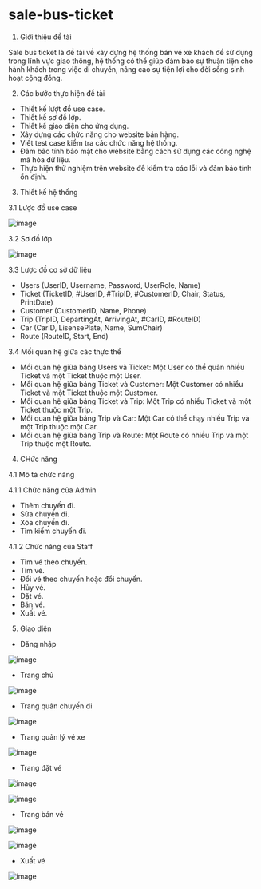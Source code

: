 # sale-bus-ticket
1. Giới thiệu đề tài

Sale bus ticket là đề tài về xây dựng hệ thống bán vé xe khách để sử dụng trong lĩnh vực giao thông, hệ thống có thể giúp đảm bảo sự thuận tiện cho hành khách trong việc di chuyển, nâng cao sự tiện lợi cho đời sống sinh hoạt cộng đồng.

2. Các bước thực hiện đề tài

- Thiết kế lượt đồ use case.
- Thiết kế sơ đồ lớp.
- Thiết kế giao diện cho ứng dụng.
- Xây dựng các chức năng cho website bán hàng.
- Viết test case kiểm tra các chức năng hệ thống.
- Đảm bảo tính bảo mật cho website bằng cách sử dụng các công nghệ mã hóa dữ liệu.
- Thực hiện thử nghiệm trên website để kiểm tra các lỗi và đảm bảo tính ổn định.

3. Thiết kế hệ thống

3.1 Lược đồ use case

![image](https://github.com/Haunguyen42193/sale-bus-ticket/assets/92702518/de70337e-00a5-4430-8821-d0ff19e2e3a2)

3.2 Sơ đồ lớp

![image](https://github.com/Haunguyen42193/sale-bus-ticket/assets/92702518/33e2aae8-ea5f-4ff0-bd6a-45358c1bd154)

3.3 Lược đồ cơ sở dữ liệu

- Users (UserID, Username, Password, UserRole, Name)
- Ticket (TicketID, #UserID, #TripID, #CustomerID, Chair, Status, PrintDate)
- Customer (CustomerID, Name, Phone)
- Trip (TripID, DepartingAt, ArrivingAt, #CarID, #RouteID)
- Car (CarID, LisensePlate, Name, SumChair)
- Route (RouteID, Start, End)

3.4 Mối quan hệ giữa các thực thể

- Mối quan hệ giữa bảng Users và Ticket: Một User có thể quản nhiều Ticket và một Ticket thuộc một User.
- Mối quan hệ giữa bảng Ticket và Customer: Một Customer có nhiều Ticket và một Ticket thuộc một Customer.
- Mối quan hệ giữa bảng Ticket và Trip: Một Trip có nhiều Ticket và một Ticket thuộc một Trip.
- Mối quan hệ giữa bảng Trip và Car: Một Car có thể chạy nhiều Trip và một Trip thuộc một Car.
- Mối quan hệ giữa bảng Trip và Route: Một Route có nhiều Trip và một Trip thuộc một Route.

4. CHức năng

4.1 Mô tả chức năng

4.1.1 Chức năng của Admin
- Thêm chuyến đi.
- Sửa chuyến đi.
- Xóa chuyến đi.
- Tìm kiếm chuyến đi.

4.1.2 Chức năng của Staff
- Tìm vé theo chuyến.
- Tìm vé.
- Đổi vé theo chuyến hoặc đổi chuyến.
- Hủy vé.
- Đặt vé.
- Bán vé.
- Xuất vé.

5. Giao diện

- Đăng nhập

![image](https://github.com/Haunguyen42193/sale-bus-ticket/assets/92702518/4c987cb2-1ce9-4558-9e36-6d52f65ed720)

- Trang chủ

![image](https://github.com/Haunguyen42193/sale-bus-ticket/assets/92702518/42eefcd4-50c9-4a1a-a574-15da452dcc97)

- Trang quản chuyến đi

![image](https://github.com/Haunguyen42193/sale-bus-ticket/assets/92702518/2a3365e2-09a4-4024-ae6b-a6a62d65a7a5)

- Trang quản lý vé xe

![image](https://github.com/Haunguyen42193/sale-bus-ticket/assets/92702518/f58bd1a8-af0c-4f8b-a717-467b34d5ec2d)

- Trang đặt vé

![image](https://github.com/Haunguyen42193/sale-bus-ticket/assets/92702518/bd9fd090-5b51-4b24-876a-7a5a80f12a90)

![image](https://github.com/Haunguyen42193/sale-bus-ticket/assets/92702518/82856e22-8d9e-494a-ad76-1be0fc26a0ce)

- Trang bán vé

![image](https://github.com/Haunguyen42193/sale-bus-ticket/assets/92702518/9e62daa5-19bd-4dc6-822f-501d6773bbb3)

![image](https://github.com/Haunguyen42193/sale-bus-ticket/assets/92702518/620c74dd-fc1d-4504-b1ff-c74dc9745202)

- Xuất vé

![image](https://github.com/Haunguyen42193/sale-bus-ticket/assets/92702518/e1677898-e8c4-40f6-975f-fd73edba80d6)

